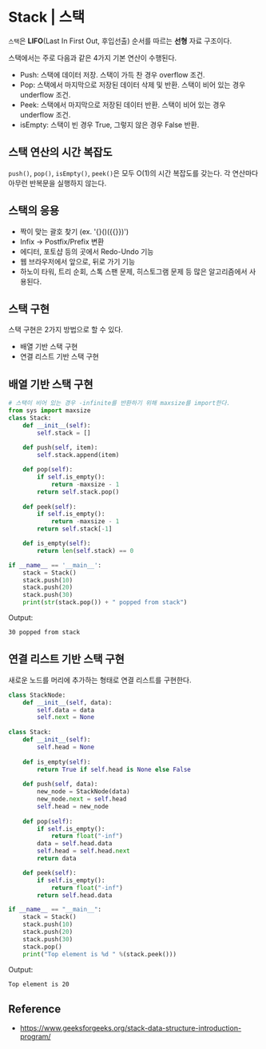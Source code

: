 # Stack | 스택
```스택```은 **LIFO**(Last In First Out, 후입선출) 순서를 따르는 **선형** 자료 구조이다.

스택에서는 주로 다음과 같은 4가지 기본 연산이 수행된다.
- Push: 스택에 데이터 저장. 스택이 가득 찬 경우 overflow 조건.
- Pop: 스택에서 마지막으로 저장된 데이터 삭제 및 반환. 스택이 비어 있는 경우 underflow 조건.
- Peek: 스택에서 마지막으로 저장된 데이터 반환. 스택이 비어 있는 경우 underflow 조건.
- isEmpty: 스택이 빈 경우 True, 그렇지 않은 경우 False 반환.

## 스택 연산의 시간 복잡도
```push()```, ```pop()```, ```isEmpty()```, ```peek()```은 모두 O(1)의 시간 복잡도를 갖는다. 각 연산마다 아무런 반복문을 실행하지 않는다. 

## 스택의 응용
- 짝이 맞는 괄호 찾기 (ex. '{}()({{}})')
- Infix -> Postfix/Prefix 변환
- 에디터, 포토샵 등의 곳에서 Redo-Undo 기능
- 웹 브라우저에서 앞으로, 뒤로 가기 기능
- 하노이 타워, 트리 순회, 스톡 스팬 문제, 히스토그램 문제 등 많은 알고리즘에서 사용된다.

## 스택 구현
스택 구현은 2가지 방법으로 할 수 있다.
- 배열 기반 스택 구현
- 연결 리스트 기반 스택 구현

## 배열 기반 스택 구현
```python
# 스택이 비어 있는 경우 -infinite를 반환하기 위해 maxsize를 import한다.
from sys import maxsize
class Stack:
    def __init__(self):
        self.stack = []
    
    def push(self, item):
        self.stack.append(item)

    def pop(self):
        if self.is_empty():
            return -maxsize - 1
        return self.stack.pop()
    
    def peek(self):
        if self.is_empty():
            return -maxsize - 1
        return self.stack[-1]

    def is_empty(self):
        return len(self.stack) == 0

if __name__ == '__main__':
    stack = Stack()
    stack.push(10)
    stack.push(20)
    stack.push(30)
    print(str(stack.pop()) + " popped from stack")
```
Output:
```bash
30 popped from stack
```

## 연결 리스트 기반 스택 구현
새로운 노드를 머리에 추가하는 형태로 연결 리스트를 구현한다.
```python
class StackNode:
    def __init__(self, data):
        self.data = data
        self.next = None
    
class Stack:
    def __init__(self):
        self.head = None
    
    def is_empty(self):
        return True if self.head is None else False
    
    def push(self, data):
        new_node = StackNode(data)
        new_node.next = self.head
        self.head = new_node
        
    def pop(self):
        if self.is_empty():
            return float("-inf")
        data = self.head.data
        self.head = self.head.next
        return data

    def peek(self):
        if self.is_empty():
            return float("-inf")
        return self.head.data

if __name__ == "__main__":
    stack = Stack()
    stack.push(10)
    stack.push(20)
    stack.push(30)
    stack.pop()
    print("Top element is %d " %(stack.peek()))
```
Output:
```bash
Top element is 20
```


## Reference
- https://www.geeksforgeeks.org/stack-data-structure-introduction-program/